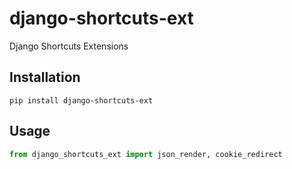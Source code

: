 # django-shortcuts-ext
Django Shortcuts Extensions

## Installation
```shell
pip install django-shortcuts-ext
```

## Usage
```python
from django_shortcuts_ext import json_render, cookie_redirect
```
